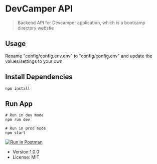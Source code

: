 # DevCamper API

> Backend API for Devcamper application, which is a bootcamp directory webstie

## Usage

Rename "config/config.env.env" to "config/config.env" and update the values/settings to your own

## Install Dependencies

```
npm install
```

## Run App

```
# Run in dev mode
npm run dev

# Run in prod mode
npm start
```

[![Run in Postman](https://run.pstmn.io/button.svg)](https://app.getpostman.com/run-collection/81820bf56ea88a2c0a44)

- Version:1.0.0
- License: MIT

